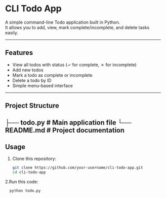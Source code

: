 #  CLI Todo App

A simple command-line Todo application built in Python.  
It allows you to add, view, mark complete/incomplete, and delete tasks easily.

---

##  Features
- View all todos with status (✓ for complete, ✗ for incomplete)
- Add new todos
- Mark a todo as complete or incomplete
- Delete a todo by ID
- Simple menu-based interface

---

##  Project Structure


├── todo.py # Main application file
└── README.md # Project documentation
---

##  Usage
1. Clone this repository:
   ```bash
   git clone https://github.com/your-username/cli-todo-app.git
   cd cli-todo-app

 2.Run this code:
 
      python todo.py



